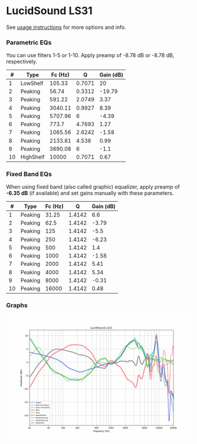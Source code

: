 # LucidSound LS31
See [usage instructions](https://github.com/jaakkopasanen/AutoEq#usage) for more options and info.

### Parametric EQs
You can use filters 1-5 or 1-10. Apply preamp of -8.78 dB or -8.78 dB, respectively.

|   # | Type      |   Fc (Hz) |      Q |   Gain (dB) |
|-----|-----------|-----------|--------|-------------|
|   1 | LowShelf  |    105.33 | 0.7071 |       20    |
|   2 | Peaking   |     56.74 | 0.3312 |      -19.79 |
|   3 | Peaking   |    591.22 | 2.0749 |        3.37 |
|   4 | Peaking   |   3040.11 | 0.9927 |        8.39 |
|   5 | Peaking   |   5707.96 | 6      |       -4.39 |
|   6 | Peaking   |    773.7  | 4.7693 |        1.27 |
|   7 | Peaking   |   1065.56 | 2.6242 |       -1.58 |
|   8 | Peaking   |   2133.81 | 4.538  |        0.99 |
|   9 | Peaking   |   3690.08 | 6      |       -1.1  |
|  10 | HighShelf |  10000    | 0.7071 |        0.67 |

### Fixed Band EQs
When using fixed band (also called graphic) equalizer, apply preamp of **-6.35 dB** (if available) and set gains manually with these parameters.

|   # | Type    |   Fc (Hz) |      Q |   Gain (dB) |
|-----|---------|-----------|--------|-------------|
|   1 | Peaking |     31.25 | 1.4142 |        6.6  |
|   2 | Peaking |     62.5  | 1.4142 |       -3.79 |
|   3 | Peaking |    125    | 1.4142 |       -5.5  |
|   4 | Peaking |    250    | 1.4142 |       -6.23 |
|   5 | Peaking |    500    | 1.4142 |        1.4  |
|   6 | Peaking |   1000    | 1.4142 |       -1.58 |
|   7 | Peaking |   2000    | 1.4142 |        5.41 |
|   8 | Peaking |   4000    | 1.4142 |        5.34 |
|   9 | Peaking |   8000    | 1.4142 |       -0.31 |
|  10 | Peaking |  16000    | 1.4142 |        0.48 |

### Graphs
![](./LucidSound%20LS31.png)
